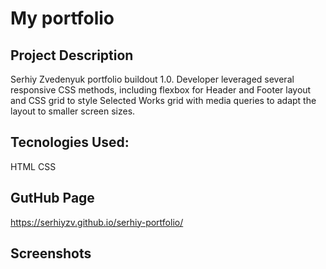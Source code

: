 # My portfolio


## Project Description

Serhiy Zvedenyuk portfolio buildout 1.0. Developer leveraged several responsive CSS methods, including flexbox for Header and Footer layout and CSS grid to style Selected Works grid with media queries to adapt the layout to smaller screen sizes. 

## Tecnologies Used:

HTML
CSS

## GutHub Page

https://serhiyzv.github.io/serhiy-portfolio/

## Screenshots